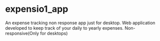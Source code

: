 # expensio1_app
An expense tracking non response app just for desktop.
Web application developed to keep track of your daily to yearly expenses.
Non-responsive(Only for desktops)
